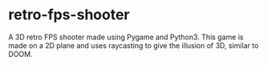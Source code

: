# retro-fps-shooter

A 3D retro FPS shooter made using Pygame and Python3. This game is made on a 2D plane and uses raycasting to give the illusion of 3D, similar to DOOM.
